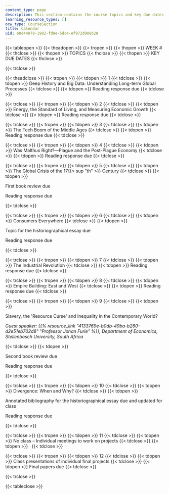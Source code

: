 ```yaml
---
content_type: page
description: This section contains the course topics and key due dates for the assignments.
learning_resource_types: []
ocw_type: CourseSection
title: Calendar
uid: e0d44878-1982-fd9e-5dc4-ef972d908b28
---
```


{{< tableopen >}}
{{< theadopen >}}
{{< tropen >}}
{{< thopen >}}
WEEK #
{{< thclose >}}
{{< thopen >}}
TOPICS
{{< thclose >}}
{{< thopen >}}
KEY DUE DATES
{{< thclose >}}

{{< trclose >}}

{{< theadclose >}}
{{< tropen >}}
{{< tdopen >}}
1
{{< tdclose >}}
{{< tdopen >}}
Deep History and Big Data: Understanding Long-term Global Processes
{{< tdclose >}}
{{< tdopen >}}
Reading response due
{{< tdclose >}}

{{< trclose >}}
{{< tropen >}}
{{< tdopen >}}
2
{{< tdclose >}}
{{< tdopen >}}
Energy, the Standard of Living, and Measuring Economic Growth
{{< tdclose >}}
{{< tdopen >}}
Reading response due
{{< tdclose >}}

{{< trclose >}}
{{< tropen >}}
{{< tdopen >}}
3
{{< tdclose >}}
{{< tdopen >}}
The Tech Boom of the Middle Ages
{{< tdclose >}}
{{< tdopen >}}
Reading response due
{{< tdclose >}}

{{< trclose >}}
{{< tropen >}}
{{< tdopen >}}
4
{{< tdclose >}}
{{< tdopen >}}
Was Malthus Right?—Plague and the Post-Plague Economy
{{< tdclose >}}
{{< tdopen >}}
Reading response due
{{< tdclose >}}

{{< trclose >}}
{{< tropen >}}
{{< tdopen >}}
5
{{< tdclose >}}
{{< tdopen >}}
The Global Crisis of the 17{{< sup "th" >}} Century
{{< tdclose >}}
{{< tdopen >}}


First book review due

Reading response due


{{< tdclose >}}

{{< trclose >}}
{{< tropen >}}
{{< tdopen >}}
6
{{< tdclose >}}
{{< tdopen >}}
Consumers Everywhere
{{< tdclose >}}
{{< tdopen >}}


Topic for the historiographical essay due

Reading response due


{{< tdclose >}}

{{< trclose >}}
{{< tropen >}}
{{< tdopen >}}
7
{{< tdclose >}}
{{< tdopen >}}
The Industrial Revolution
{{< tdclose >}}
{{< tdopen >}}
Reading response due
{{< tdclose >}}

{{< trclose >}}
{{< tropen >}}
{{< tdopen >}}
8
{{< tdclose >}}
{{< tdopen >}}
Empire Building: East and West
{{< tdclose >}}
{{< tdopen >}}
Reading response due
{{< tdclose >}}

{{< trclose >}}
{{< tropen >}}
{{< tdopen >}}
9
{{< tdclose >}}
{{< tdopen >}}


Slavery, the 'Resource Curse' and Inequality in the Contemporary World?

_Guest speaker: {{% resource_link "4133769e-b0db-49ba-b260-d2e51eb702d8" "Professor Johan Furie" %}}, Department of Economics, Stellenbosch University, South Africa_


{{< tdclose >}}
{{< tdopen >}}


Second book review due

Reading response due


{{< tdclose >}}

{{< trclose >}}
{{< tropen >}}
{{< tdopen >}}
10
{{< tdclose >}}
{{< tdopen >}}
Divergence: When and Why?
{{< tdclose >}}
{{< tdopen >}}


Annotated bibliography for the historiographical essay due and updated for class

Reading response due


{{< tdclose >}}

{{< trclose >}}
{{< tropen >}}
{{< tdopen >}}
11
{{< tdclose >}}
{{< tdopen >}}
No class – Individual meetings to work on projects
{{< tdclose >}}
{{< tdopen >}}
 
{{< tdclose >}}

{{< trclose >}}
{{< tropen >}}
{{< tdopen >}}
12
{{< tdclose >}}
{{< tdopen >}}
Class presentations of individual final projects
{{< tdclose >}}
{{< tdopen >}}
Final papers due
{{< tdclose >}}

{{< trclose >}}

{{< tableclose >}}